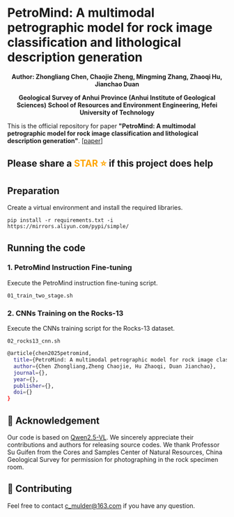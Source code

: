 # PetroMind: A multimodal petrographic model for rock image classification and lithological description generation

<div align="center">
<strong>Author: Zhongliang Chen, Chaojie Zheng, Mingming Zhang, Zhaoqi Hu, Jianchao Duan</strong>
  
<strong>Geological Survey of Anhui Province (Anhui Institute of Geological Sciences)</strong>
<strong>School of Resources and Environment Engineering, Hefei University of Technology</strong>
</div>

This is the official repository for paper **"PetroMind: A multimodal petrographic model for rock image classification and lithological description generation"**. [[paper](https://)]

## Please share a <font color='orange'>STAR ⭐</font> if this project does help

## Preparation
Create a virtual environment and install the required libraries.
```shell
pip install -r requirements.txt -i https://mirrors.aliyun.com/pypi/simple/
```

## Running the code

### 1. PetroMind Instruction Fine-tuning
Execute the PetroMind instruction fine-tuning script.
```shell
01_train_two_stage.sh
```

### 2. CNNs Training on the Rocks-13
Execute the CNNs training script for the Rocks-13 dataset.
```shell
02_rocks13_cnn.sh
```


```bash
@article{chen2025petromind,
  title={PetroMind: A multimodal petrographic model for rock image classification and lithological description generation},
  author={Chen Zhongliang,Zheng Chaojie, Hu Zhaoqi, Duan Jianchao},
  journal={},
  year={},
  publisher={},
  doi={}
}
```

## 🙏 Acknowledgement
Our code is based on [Qwen2.5-VL](https://github.com/QwenLM/Qwen2.5-VL). We sincerely appreciate their contributions and authors for releasing source codes. We thank Professor Su Guifen from the Cores and Samples Center of Natural Resources, China Geological Survey for permission for photographing in the rock specimen room.

## 🤖 Contributing
Feel free to contact c_mulder@163.com if you have any question.
